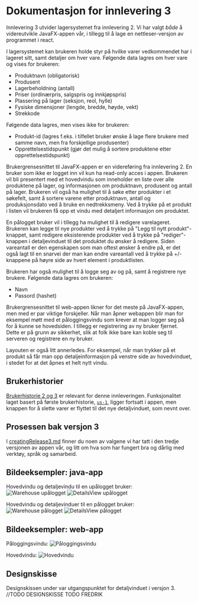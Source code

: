 # Dokumentasjon for innlevering 3

Innlevering 3 utvider lagersystemet fra innlevering 2. Vi har valgt *både* å videreutvikle JavaFX-appen vår, i tillegg til å lage en nettleser-versjon av programmet i react.

I lagersystemet kan brukeren holde styr på hvilke varer vedkommendet har i lageret sitt, samt detaljer om hver vare. Følgende data lagres om hver vare og vises for brukeren:
- Produktnavn (obligatorisk)
- Produsent
- Lagerbeholdning (antall)
- Priser (ordinærpris, salgspris og innkjøpspris)
- Plassering på lager (seksjon, reol, hylle)
- Fysiske dimensjoner (lengde, bredde, høyde, vekt)
- Strekkode

Følgende data lagres, men vises ikke for brukeren:
- Produkt-id (lagres f.eks. i tilfellet bruker ønske å lage flere brukere med samme navn, men fra forskjellige produsenter)
- Opprettelsestidspunkt (gjør det mulig å sortere produktene etter opprettelsestidspunkt)

Brukergrensesnittet til JavaFX-appen er en videreføring fra innlevering 2. En bruker som ikke er logget inn vil kun ha read-only acces i appen. Brukeren vil bli presentert med et hovedvindu som inneholder en liste over alle produktene på lager, og informasjonen om produktnavn, produsent og antall på lager. Brukeren vil også ha mulighet til å søke etter produkter i et søkefelt, samt å sortere varene etter produktnavn, antall og produksjonsdato ved å bruke en nedtrekksmeny. Ved å trykke på et produkt i listen vil brukeren få opp et vindu med detaljert informasjon om produktet.

En pålogget bruker vil i tillegg ha mulighet til å redigere varelageret. Brukeren kan legge til nye produkter ved å trykke på "Legg til nytt produkt"-knappet, samt redigere eksisterende produkter ved å trykke på "rediger"-knappen i detaljevinduet til det produktet du ønsker å redigere. Siden vareantall er den egenskapen som man oftest ønsker å endre på, er det også lagt til en snarvei der man kan endre vareantall ved å trykke på +/- knappene på høyre side av hvert element i produktlisten.

Brukeren har også mulighet til å logge seg av og på, samt å registrere nye brukere. Følgende data lagres om brukeren:
- Navn
- Passord (hashet)

Brukergrensesnittet til web-appen likner for det meste på JavaFX-appen, men med er par viktige forskjeller. Når man åpner webappen blir man for eksempel møtt med et påloggingsvindu som krever at man logger seg på for å kunne se hovedsiden. I tillegg er registrering av ny bruker fjernet. Dette er på grunn av sikkerhet, slik at folk ikke bare kan koble seg til serveren og registrere en ny bruker. 

Layouten er også litt annerledes. For eksempel, når man trykker på et produkt så får man opp detaljeinformasjon på venstre side av hovedvinduet, i stedet for at det åpnes et helt nytt vindu. 
## Brukerhistorier
[Brukerhistorie 2 og 3](/docs/release2/userStoriesRelease2.md)
er relevant for denne innleveringen.
Funksjonalitet laget basert på første brukerhistorie, [`us-1`](/docs/release1/userStoriesRelease1.md), ligger fortsatt i appen, men knappen for å slette varer er flyttet til det nye detaljvinduet, som nevnt over.

## Prosessen bak versjon 3
I [creatingRelease3.md](/docs/release3/creatingRelease3.md) finner du noen av valgene vi har tatt i den tredje versjonen av appen vår, og litt om hva som har fungert bra og dårlig med verktøy, språk og samarbeid.

## Bildeeksempler: java-app
Hovedvindu og detaljevindu til en upålogget bruker:  
![Warehouse upålogget](/docs/release3/screenshots/Warehouse1_release3.png)
![DetailsView upålogget](/docs/release3/screenshots/DetailsView1_release3.png)

Hovedvindu og detaljevinduer til en pålogget bruker:  
![Warehouse pålogget](/docs/release3/screenshots/Warehouse2_release3.png)
![DetailsView pålogget](/docs/release3/screenshots/DetailsView2_release3.png)

## Bildeeksempler: web-app
Påloggingsvindu:
![Påloggingsvindu](/docs/release3/screenshots/Webapp_login.png)

Hovedvindu:
![Hovedvindu](/docs/release3/screenshots/Webapp_main.png)

## Designskisse
Designskissen under var utgangspunktet for detaljvinduet i versjon 3.  
//TODO DESIGNSKISSE TODO FREDRIK

